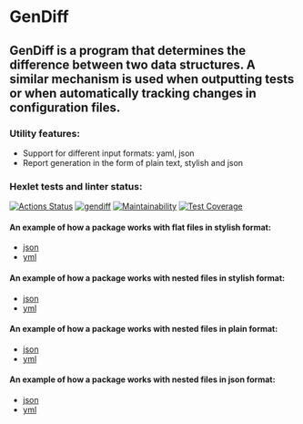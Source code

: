 GenDiff
========================
GenDiff is a program that determines the difference between two data structures. A similar mechanism is used when outputting tests or when automatically tracking changes in configuration files.
-------------------------
### Utility features:
* Support for different input formats: yaml, json
* Report generation in the form of plain text, stylish and json

### Hexlet tests and linter status:
[![Actions Status](https://github.com/vladshal/frontend-project-46/workflows/hexlet-check/badge.svg)](https://github.com/vladshal/frontend-project-46/actions)
[![gendiff](https://github.com/vladshal/frontend-project-46/actions/workflows/gendiff.yml/badge.svg)](https://github.com/vladshal/frontend-project-46/actions/workflows/gendiff.yml)
[![Maintainability](https://api.codeclimate.com/v1/badges/bd1ac021ee49037ee202/maintainability)](https://codeclimate.com/github/vladshal/frontend-project-46/maintainability)
[![Test Coverage](https://api.codeclimate.com/v1/badges/bd1ac021ee49037ee202/test_coverage)](https://codeclimate.com/github/vladshal/frontend-project-46/test_coverage)

#### An example of how a package works with flat files in stylish format: 
* [json](https://asciinema.org/a/b3LKZ26SNLW0elIPjHhEn2viS)
* [yml](https://asciinema.org/a/ScCvtw0aIIPlnydatoDXsb16M)

#### An example of how a package works with nested files in stylish format: 
* [json](https://asciinema.org/a/S04BJfUgY3KN11n0rgWhe5IEx)
* [yml](https://asciinema.org/a/8wQ2byi0v3vLwsEUqQzY6JifF)

#### An example of how a package works with nested files in plain format: 
* [json](https://asciinema.org/a/max3c15JOm7qS17LC223FB0Ud)
* [yml](https://asciinema.org/a/a7aqw4rBb2PBGL912d1oGJB6n)

#### An example of how a package works with nested files in json format: 
* [json](https://asciinema.org/a/bu2oq8f2VyaqWWiTv9UscAOzr)
* [yml](https://asciinema.org/a/Lw8GfoTsQHl7Yeo2BuKjPAuce)
